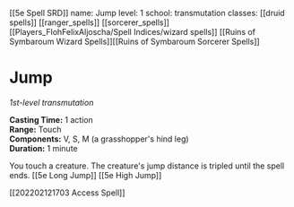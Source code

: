 [[5e Spell SRD]]
name: Jump
level: 1
school: transmutation
classes: [[druid spells]]
         [[ranger_spells]]
         [[sorcerer_spells]]
         [[Players_FlohFelixAljoscha/Spell Indices/wizard spells]] [[Ruins of Symbaroum Wizard Spells]][[Ruins of Symbaroum Sorcerer Spells]]

# Jump 
_1st-level transmutation_ 

**Casting Time:** 1 action    
**Range:** Touch    
**Components:** V, S, M (a grasshopper's hind leg)    
**Duration:** 1 minute 

You touch a creature. The creature's jump distance is tripled until the spell ends. 
[[5e Long Jump]]
[[5e High Jump]]

[[202202121703 Access Spell]]